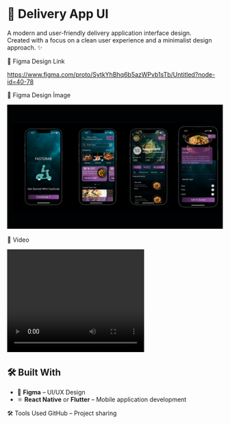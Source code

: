 # 🚚 Delivery App UI

A modern and user-friendly delivery application interface design.  
Created with a focus on a clean user experience and a minimalist design approach. ✨

🔗 Figma Design Link


https://www.figma.com/proto/SytkYhBhq6b5azWPvb1sTb/Untitled?node-id=40-78


🔗 Figma Design İmage


<img src="Untitled design.png" />

🔗 Video

<video width="320" height="240" controls>
  <source src="delevery.mp4" type="delevery.mp4">

</video>



## 🛠️ Built With

- 🎨 **Figma** – UI/UX Design
- ⚛️ **React Native** or **Flutter** – Mobile application development

🛠️ Tools Used
GitHub – Project sharing


